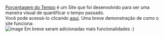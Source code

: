 [Porcentagem do Tempo](https://jaysonsantos23.github.io/Porcentagem-do-tempo-web-site/) é um Site que foi desenvolvido para ser uma maneira visual de quantificar o tempo passado.   
Você pode acessá-lo clicando [aqui](https://jaysonsantos23.github.io/Porcentagem-do-tempo-web-site/). Uma breve demonstração de como o site funciona:   
![image](https://user-images.githubusercontent.com/95596211/223897387-f982a303-71ec-4574-bc9b-c54d62da7f53.png)
Em breve seram adicionadas mais funcionalidades :)

